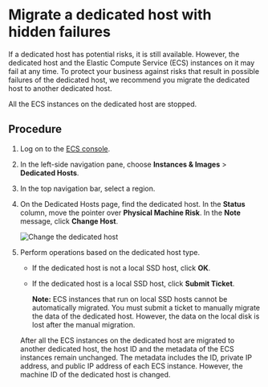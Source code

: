 # Migrate a dedicated host with hidden failures

If a dedicated host has potential risks, it is still available. However, the dedicated host and the Elastic Compute Service \(ECS\) instances on it may fail at any time. To protect your business against risks that result in possible failures of the dedicated host, we recommend you migrate the dedicated host to another dedicated host.

All the ECS instances on the dedicated host are stopped.

## Procedure

1.  Log on to the [ECS console](https://ecs.console.aliyun.com).

2.  In the left-side navigation pane, choose **Instances & Images** \> **Dedicated Hosts**.

3.  In the top navigation bar, select a region.

4.  On the Dedicated Hosts page, find the dedicated host. In the **Status** column, move the pointer over **Physical Machine Risk**. In the **Note** message, click **Change Host**.

    ![Change the dedicated host](https://static-aliyun-doc.oss-accelerate.aliyuncs.com/assets/img/en-US/0753909951/p135221.png)

5.  Perform operations based on the dedicated host type.

    -   If the dedicated host is not a local SSD host, click **OK**.
    -   If the dedicated host is a local SSD host, click **Submit Ticket**.

        **Note:** ECS instances that run on local SSD hosts cannot be automatically migrated. You must submit a ticket to manually migrate the data of the dedicated host. However, the data on the local disk is lost after the manual migration.

    After all the ECS instances on the dedicated host are migrated to another dedicated host, the host ID and the metadata of the ECS instances remain unchanged. The metadata includes the ID, private IP address, and public IP address of each ECS instance. However, the machine ID of the dedicated host is changed.


